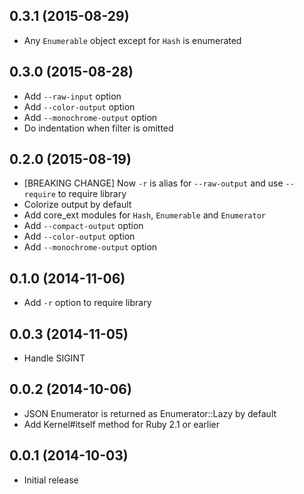 ## 0.3.1 (2015-08-29)

* Any `Enumerable` object except for `Hash` is enumerated

## 0.3.0 (2015-08-28)

* Add `--raw-input` option
* Add `--color-output` option
* Add `--monochrome-output` option
* Do indentation when filter is omitted

## 0.2.0 (2015-08-19)

* [BREAKING CHANGE] Now `-r` is alias for `--raw-output` and use `--require` to require library
* Colorize output by default
* Add core\_ext modules for `Hash`, `Enumerable` and `Enumerator`
* Add `--compact-output` option
* Add `--color-output` option
* Add `--monochrome-output` option

## 0.1.0 (2014-11-06)

* Add `-r` option to require library

## 0.0.3 (2014-11-05)

* Handle SIGINT

## 0.0.2 (2014-10-06)

* JSON Enumerator is returned as Enumerator::Lazy by default
* Add Kernel#itself method for Ruby 2.1 or earlier

## 0.0.1 (2014-10-03)

* Initial release
